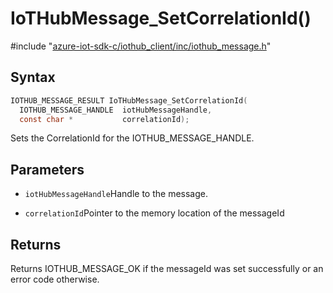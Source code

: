 # IoTHubMessage_SetCorrelationId()

\#include "[azure-iot-sdk-c/iothub_client/inc/iothub_message.h](../iot-c-ref-iothub-message-h.md)"  

## Syntax

```C
IOTHUB_MESSAGE_RESULT IoTHubMessage_SetCorrelationId(
  IOTHUB_MESSAGE_HANDLE  iotHubMessageHandle,
  const char *           correlationId);
```

Sets the CorrelationId for the IOTHUB_MESSAGE_HANDLE.

## Parameters
* `iotHubMessageHandle`Handle to the message. 

* `correlationId`Pointer to the memory location of the messageId

## Returns
Returns IOTHUB_MESSAGE_OK if the messageId was set successfully or an error code otherwise.

